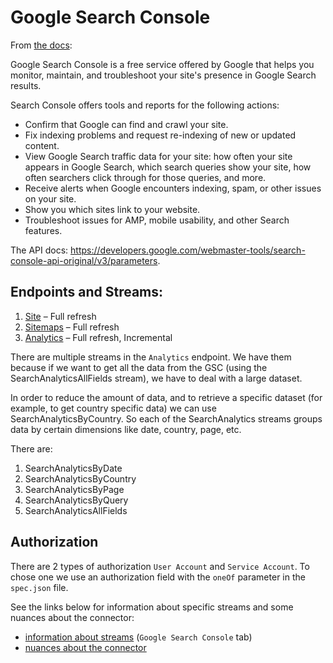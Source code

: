 # Google Search Console

From [the docs](https://support.google.com/webmasters/answer/9128668?hl=en): 

Google Search Console is a free service offered by Google that helps you monitor, maintain, and troubleshoot your site's presence in Google Search results. 

Search Console offers tools and reports for the following actions:

* Confirm that Google can find and crawl your site.
* Fix indexing problems and request re-indexing of new or updated content.
* View Google Search traffic data for your site: how often your site appears in Google Search, which search queries show your site, how often searchers click through for those queries, and more.
* Receive alerts when Google encounters indexing, spam, or other issues on your site.
* Show you which sites link to your website.
* Troubleshoot issues for AMP, mobile usability, and other Search features.

The API docs: https://developers.google.com/webmaster-tools/search-console-api-original/v3/parameters.

## Endpoints and Streams:

1. [Site](https://developers.google.com/webmaster-tools/search-console-api-original/v3/sites) – Full refresh
2. [Sitemaps](https://developers.google.com/webmaster-tools/search-console-api-original/v3/sitemaps) – Full refresh
3. [Analytics](https://developers.google.com/webmaster-tools/search-console-api-original/v3/searchanalytics) – Full refresh, Incremental

There are multiple streams in the `Analytics` endpoint. 
We have them because if we want to get all the data from the GSC (using the SearchAnalyticsAllFields stream), 
we have to deal with a large dataset. 

In order to reduce the amount of data, and to retrieve a specific dataset (for example, to get country specific data) 
we can use SearchAnalyticsByCountry. 
So each of the SearchAnalytics streams groups data by certain dimensions like date, country, page, etc.

There are:
   1. SearchAnalyticsByDate
   2. SearchAnalyticsByCountry
   3. SearchAnalyticsByPage
   4. SearchAnalyticsByQuery
   5. SearchAnalyticsAllFields

## Authorization

There are 2 types of authorization `User Account` and `Service Account`.
To chose one we use an authorization field with the `oneOf` parameter  in the `spec.json` file.

See the links below for information about specific streams and some nuances about the connector:
- [information about streams](https://docs.google.com/spreadsheets/d/1s-MAwI5d3eBlBOD8II_sZM7pw5FmZtAJsx1KJjVRFNU/edit#gid=1796337932) (`Google Search Console` tab)
- [nuances about the connector](https://docs.airbyte.com/integrations/sources/google-search-console)
